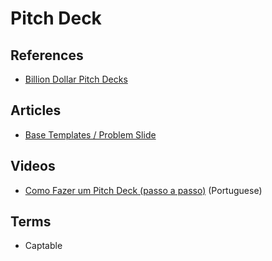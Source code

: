 # Pitch Deck

<!--
Pricing Deck
-->

## References

- [Billion Dollar Pitch Decks](https://billiondollarpitchdecks.com)

## Articles

- [Base Templates / Problem Slide](https://basetemplates.com/pitch-deck-slides/problem-slide)

## Videos

- [Como Fazer um Pitch Deck (passo a passo)](https://youtube.com/watch?v=lg1fUoWcb7k) (Portuguese)

<!--
## Slides

1. Capa (Logo + Nome + Slogan)
2. Problema
3. Solução
4. Modelo de Negócio
5. Mercado (Total + Endereçável + Acessível)
6. Concorrência (Competitive Landscape)
7. Validação / Tração
8. Road-map (Milestones)
9. Investimento (30% dev, 20% marketing, 30% operação, 20% reserva)
10. Time
11. Contato
-->

## Terms

- Captable
